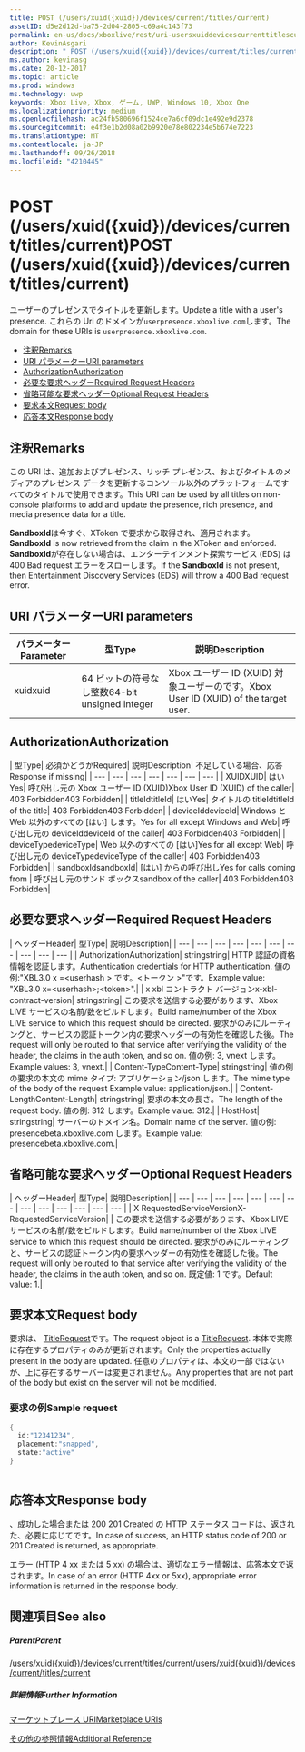 ```yaml
---
title: POST (/users/xuid({xuid})/devices/current/titles/current)
assetID: d5e2d12d-ba75-2d04-2805-c69a4c143f73
permalink: en-us/docs/xboxlive/rest/uri-usersxuiddevicescurrenttitlescurrentpost.html
author: KevinAsgari
description: " POST (/users/xuid({xuid})/devices/current/titles/current)"
ms.author: kevinasg
ms.date: 20-12-2017
ms.topic: article
ms.prod: windows
ms.technology: uwp
keywords: Xbox Live, Xbox, ゲーム, UWP, Windows 10, Xbox One
ms.localizationpriority: medium
ms.openlocfilehash: ac24fb580696f1524ce7a6cf09dc1e492e9d2378
ms.sourcegitcommit: e4f3e1b2d08a02b9920e78e802234e5b674e7223
ms.translationtype: MT
ms.contentlocale: ja-JP
ms.lasthandoff: 09/26/2018
ms.locfileid: "4210445"
---
```

# <a name="post-usersxuidxuiddevicescurrenttitlescurrent"></a><span data-ttu-id="1a260-104">POST (/users/xuid({xuid})/devices/current/titles/current)</span><span class="sxs-lookup"><span data-stu-id="1a260-104">POST (/users/xuid({xuid})/devices/current/titles/current)</span></span>
<span data-ttu-id="1a260-105">ユーザーのプレゼンスでタイトルを更新します。</span><span class="sxs-lookup"><span data-stu-id="1a260-105">Update a title with a user's presence.</span></span> <span data-ttu-id="1a260-106">これらの Uri のドメインが`userpresence.xboxlive.com`します。</span><span class="sxs-lookup"><span data-stu-id="1a260-106">The domain for these URIs is `userpresence.xboxlive.com`.</span></span>
 
  * [<span data-ttu-id="1a260-107">注釈</span><span class="sxs-lookup"><span data-stu-id="1a260-107">Remarks</span></span>](#ID4EV)
  * [<span data-ttu-id="1a260-108">URI パラメーター</span><span class="sxs-lookup"><span data-stu-id="1a260-108">URI parameters</span></span>](#ID4EEB)
  * [<span data-ttu-id="1a260-109">Authorization</span><span class="sxs-lookup"><span data-stu-id="1a260-109">Authorization</span></span>](#ID4EPB)
  * [<span data-ttu-id="1a260-110">必要な要求ヘッダー</span><span class="sxs-lookup"><span data-stu-id="1a260-110">Required Request Headers</span></span>](#ID4ENE)
  * [<span data-ttu-id="1a260-111">省略可能な要求ヘッダー</span><span class="sxs-lookup"><span data-stu-id="1a260-111">Optional Request Headers</span></span>](#ID4ERG)
  * [<span data-ttu-id="1a260-112">要求本文</span><span class="sxs-lookup"><span data-stu-id="1a260-112">Request body</span></span>](#ID4ERH)
  * [<span data-ttu-id="1a260-113">応答本文</span><span class="sxs-lookup"><span data-stu-id="1a260-113">Response body</span></span>](#ID4EKAAC)
 
<a id="ID4EV"></a>

 
## <a name="remarks"></a><span data-ttu-id="1a260-114">注釈</span><span class="sxs-lookup"><span data-stu-id="1a260-114">Remarks</span></span>
 
<span data-ttu-id="1a260-115">この URI は、追加およびプレゼンス、リッチ プレゼンス、およびタイトルのメディアのプレゼンス データを更新するコンソール以外のプラットフォームですべてのタイトルで使用できます。</span><span class="sxs-lookup"><span data-stu-id="1a260-115">This URI can be used by all titles on non-console platforms to add and update the presence, rich presence, and media presence data for a title.</span></span>
 
<span data-ttu-id="1a260-116">**SandboxId**は今すぐ、XToken で要求から取得され、適用されます。</span><span class="sxs-lookup"><span data-stu-id="1a260-116">**SandboxId** is now retrieved from the claim in the XToken and enforced.</span></span> <span data-ttu-id="1a260-117">**SandboxId**が存在しない場合は、エンターテインメント探索サービス (EDS) は 400 Bad request エラーをスローします。</span><span class="sxs-lookup"><span data-stu-id="1a260-117">If the **SandboxId** is not present, then Entertainment Discovery Services (EDS) will throw a 400 Bad request error.</span></span>
  
<a id="ID4EEB"></a>

 
## <a name="uri-parameters"></a><span data-ttu-id="1a260-118">URI パラメーター</span><span class="sxs-lookup"><span data-stu-id="1a260-118">URI parameters</span></span>
 
| <span data-ttu-id="1a260-119">パラメーター</span><span class="sxs-lookup"><span data-stu-id="1a260-119">Parameter</span></span>| <span data-ttu-id="1a260-120">型</span><span class="sxs-lookup"><span data-stu-id="1a260-120">Type</span></span>| <span data-ttu-id="1a260-121">説明</span><span class="sxs-lookup"><span data-stu-id="1a260-121">Description</span></span>| 
| --- | --- | --- | 
| <span data-ttu-id="1a260-122">xuid</span><span class="sxs-lookup"><span data-stu-id="1a260-122">xuid</span></span>| <span data-ttu-id="1a260-123">64 ビットの符号なし整数</span><span class="sxs-lookup"><span data-stu-id="1a260-123">64-bit unsigned integer</span></span>| <span data-ttu-id="1a260-124">Xbox ユーザー ID (XUID) 対象ユーザーのです。</span><span class="sxs-lookup"><span data-stu-id="1a260-124">Xbox User ID (XUID) of the target user.</span></span>| 
  
<a id="ID4EPB"></a>

 
## <a name="authorization"></a><span data-ttu-id="1a260-125">Authorization</span><span class="sxs-lookup"><span data-stu-id="1a260-125">Authorization</span></span>
 
| <span data-ttu-id="1a260-126">型</span><span class="sxs-lookup"><span data-stu-id="1a260-126">Type</span></span>| <span data-ttu-id="1a260-127">必須かどうか</span><span class="sxs-lookup"><span data-stu-id="1a260-127">Required</span></span>| <span data-ttu-id="1a260-128">説明</span><span class="sxs-lookup"><span data-stu-id="1a260-128">Description</span></span>| <span data-ttu-id="1a260-129">不足している場合、応答</span><span class="sxs-lookup"><span data-stu-id="1a260-129">Response if missing</span></span>| 
| --- | --- | --- | --- | --- | --- | --- | 
| <span data-ttu-id="1a260-130">XUID</span><span class="sxs-lookup"><span data-stu-id="1a260-130">XUID</span></span>| <span data-ttu-id="1a260-131">はい</span><span class="sxs-lookup"><span data-stu-id="1a260-131">Yes</span></span>| <span data-ttu-id="1a260-132">呼び出し元の Xbox ユーザー ID (XUID)</span><span class="sxs-lookup"><span data-stu-id="1a260-132">Xbox User ID (XUID) of the caller</span></span>| <span data-ttu-id="1a260-133">403 Forbidden</span><span class="sxs-lookup"><span data-stu-id="1a260-133">403 Forbidden</span></span>| 
| <span data-ttu-id="1a260-134">titleId</span><span class="sxs-lookup"><span data-stu-id="1a260-134">titleId</span></span>| <span data-ttu-id="1a260-135">はい</span><span class="sxs-lookup"><span data-stu-id="1a260-135">Yes</span></span>| <span data-ttu-id="1a260-136">タイトルの titleId</span><span class="sxs-lookup"><span data-stu-id="1a260-136">titleId of the title</span></span>| <span data-ttu-id="1a260-137">403 Forbidden</span><span class="sxs-lookup"><span data-stu-id="1a260-137">403 Forbidden</span></span>| 
| <span data-ttu-id="1a260-138">deviceId</span><span class="sxs-lookup"><span data-stu-id="1a260-138">deviceId</span></span>| <span data-ttu-id="1a260-139">Windows と Web 以外のすべての [はい] します。</span><span class="sxs-lookup"><span data-stu-id="1a260-139">Yes for all except Windows and Web</span></span>| <span data-ttu-id="1a260-140">呼び出し元の deviceId</span><span class="sxs-lookup"><span data-stu-id="1a260-140">deviceId of the caller</span></span>| <span data-ttu-id="1a260-141">403 Forbidden</span><span class="sxs-lookup"><span data-stu-id="1a260-141">403 Forbidden</span></span>| 
| <span data-ttu-id="1a260-142">deviceType</span><span class="sxs-lookup"><span data-stu-id="1a260-142">deviceType</span></span>| <span data-ttu-id="1a260-143">Web 以外のすべての [はい]</span><span class="sxs-lookup"><span data-stu-id="1a260-143">Yes for all except Web</span></span>| <span data-ttu-id="1a260-144">呼び出し元の deviceType</span><span class="sxs-lookup"><span data-stu-id="1a260-144">deviceType of the caller</span></span>| <span data-ttu-id="1a260-145">403 Forbidden</span><span class="sxs-lookup"><span data-stu-id="1a260-145">403 Forbidden</span></span>| 
| <span data-ttu-id="1a260-146">sandboxId</span><span class="sxs-lookup"><span data-stu-id="1a260-146">sandboxId</span></span>| <span data-ttu-id="1a260-147">[はい] からの呼び出し</span><span class="sxs-lookup"><span data-stu-id="1a260-147">Yes for calls coming from</span></span> | <span data-ttu-id="1a260-148">呼び出し元のサンド ボックス</span><span class="sxs-lookup"><span data-stu-id="1a260-148">sandbox of the caller</span></span>| <span data-ttu-id="1a260-149">403 Forbidden</span><span class="sxs-lookup"><span data-stu-id="1a260-149">403 Forbidden</span></span>| 
  
<a id="ID4ENE"></a>

 
## <a name="required-request-headers"></a><span data-ttu-id="1a260-150">必要な要求ヘッダー</span><span class="sxs-lookup"><span data-stu-id="1a260-150">Required Request Headers</span></span>
 
| <span data-ttu-id="1a260-151">ヘッダー</span><span class="sxs-lookup"><span data-stu-id="1a260-151">Header</span></span>| <span data-ttu-id="1a260-152">型</span><span class="sxs-lookup"><span data-stu-id="1a260-152">Type</span></span>| <span data-ttu-id="1a260-153">説明</span><span class="sxs-lookup"><span data-stu-id="1a260-153">Description</span></span>| 
| --- | --- | --- | --- | --- | --- | --- | --- | --- | --- | 
| <span data-ttu-id="1a260-154">Authorization</span><span class="sxs-lookup"><span data-stu-id="1a260-154">Authorization</span></span>| <span data-ttu-id="1a260-155">string</span><span class="sxs-lookup"><span data-stu-id="1a260-155">string</span></span>| <span data-ttu-id="1a260-156">HTTP 認証の資格情報を認証します。</span><span class="sxs-lookup"><span data-stu-id="1a260-156">Authentication credentials for HTTP authentication.</span></span> <span data-ttu-id="1a260-157">値の例:"XBL3.0 x =&lt;userhash > です。&lt;トークン >"です。</span><span class="sxs-lookup"><span data-stu-id="1a260-157">Example value: "XBL3.0 x=&lt;userhash>;&lt;token>".</span></span>| 
| <span data-ttu-id="1a260-158">x xbl コントラクト バージョン</span><span class="sxs-lookup"><span data-stu-id="1a260-158">x-xbl-contract-version</span></span>| <span data-ttu-id="1a260-159">string</span><span class="sxs-lookup"><span data-stu-id="1a260-159">string</span></span>| <span data-ttu-id="1a260-160">この要求を送信する必要があります、Xbox LIVE サービスの名前/数をビルドします。</span><span class="sxs-lookup"><span data-stu-id="1a260-160">Build name/number of the Xbox LIVE service to which this request should be directed.</span></span> <span data-ttu-id="1a260-161">要求がのみにルーティングと、サービスの認証トークン内の要求ヘッダーの有効性を確認した後。</span><span class="sxs-lookup"><span data-stu-id="1a260-161">The request will only be routed to that service after verifying the validity of the header, the claims in the auth token, and so on.</span></span> <span data-ttu-id="1a260-162">値の例: 3, vnext します。</span><span class="sxs-lookup"><span data-stu-id="1a260-162">Example values: 3, vnext.</span></span>| 
| <span data-ttu-id="1a260-163">Content-Type</span><span class="sxs-lookup"><span data-stu-id="1a260-163">Content-Type</span></span>| <span data-ttu-id="1a260-164">string</span><span class="sxs-lookup"><span data-stu-id="1a260-164">string</span></span>| <span data-ttu-id="1a260-165">値の例の要求の本文の mime タイプ: アプリケーション/json します。</span><span class="sxs-lookup"><span data-stu-id="1a260-165">The mime type of the body of the request Example value: application/json.</span></span>| 
| <span data-ttu-id="1a260-166">Content-Length</span><span class="sxs-lookup"><span data-stu-id="1a260-166">Content-Length</span></span>| <span data-ttu-id="1a260-167">string</span><span class="sxs-lookup"><span data-stu-id="1a260-167">string</span></span>| <span data-ttu-id="1a260-168">要求の本文の長さ。</span><span class="sxs-lookup"><span data-stu-id="1a260-168">The length of the request body.</span></span> <span data-ttu-id="1a260-169">値の例: 312 します。</span><span class="sxs-lookup"><span data-stu-id="1a260-169">Example value: 312.</span></span>| 
| <span data-ttu-id="1a260-170">Host</span><span class="sxs-lookup"><span data-stu-id="1a260-170">Host</span></span>| <span data-ttu-id="1a260-171">string</span><span class="sxs-lookup"><span data-stu-id="1a260-171">string</span></span>| <span data-ttu-id="1a260-172">サーバーのドメイン名。</span><span class="sxs-lookup"><span data-stu-id="1a260-172">Domain name of the server.</span></span> <span data-ttu-id="1a260-173">値の例: presencebeta.xboxlive.com します。</span><span class="sxs-lookup"><span data-stu-id="1a260-173">Example value: presencebeta.xboxlive.com.</span></span>| 
  
<a id="ID4ERG"></a>

 
## <a name="optional-request-headers"></a><span data-ttu-id="1a260-174">省略可能な要求ヘッダー</span><span class="sxs-lookup"><span data-stu-id="1a260-174">Optional Request Headers</span></span>
 
| <span data-ttu-id="1a260-175">ヘッダー</span><span class="sxs-lookup"><span data-stu-id="1a260-175">Header</span></span>| <span data-ttu-id="1a260-176">型</span><span class="sxs-lookup"><span data-stu-id="1a260-176">Type</span></span>| <span data-ttu-id="1a260-177">説明</span><span class="sxs-lookup"><span data-stu-id="1a260-177">Description</span></span>| 
| --- | --- | --- | --- | --- | --- | --- | --- | --- | --- | --- | --- | --- | 
| <span data-ttu-id="1a260-178">X RequestedServiceVersion</span><span class="sxs-lookup"><span data-stu-id="1a260-178">X-RequestedServiceVersion</span></span>|  | <span data-ttu-id="1a260-179">この要求を送信する必要があります、Xbox LIVE サービスの名前/数をビルドします。</span><span class="sxs-lookup"><span data-stu-id="1a260-179">Build name/number of the Xbox LIVE service to which this request should be directed.</span></span> <span data-ttu-id="1a260-180">要求がのみにルーティングと、サービスの認証トークン内の要求ヘッダーの有効性を確認した後。</span><span class="sxs-lookup"><span data-stu-id="1a260-180">The request will only be routed to that service after verifying the validity of the header, the claims in the auth token, and so on.</span></span> <span data-ttu-id="1a260-181">既定値: 1 です。</span><span class="sxs-lookup"><span data-stu-id="1a260-181">Default value: 1.</span></span>| 
  
<a id="ID4ERH"></a>

 
## <a name="request-body"></a><span data-ttu-id="1a260-182">要求本文</span><span class="sxs-lookup"><span data-stu-id="1a260-182">Request body</span></span>
 
<span data-ttu-id="1a260-183">要求は、 [TitleRequest](../../json/json-titlerequest.md)です。</span><span class="sxs-lookup"><span data-stu-id="1a260-183">The request object is a [TitleRequest](../../json/json-titlerequest.md).</span></span> <span data-ttu-id="1a260-184">本体で実際に存在するプロパティのみが更新されます。</span><span class="sxs-lookup"><span data-stu-id="1a260-184">Only the properties actually present in the body are updated.</span></span> <span data-ttu-id="1a260-185">任意のプロパティは、本文の一部ではないが、上に存在するサーバーは変更されません。</span><span class="sxs-lookup"><span data-stu-id="1a260-185">Any properties that are not part of the body but exist on the server will not be modified.</span></span>
 
<a id="ID4EAAAC"></a>

 
### <a name="sample-request"></a><span data-ttu-id="1a260-186">要求の例</span><span class="sxs-lookup"><span data-stu-id="1a260-186">Sample request</span></span>
 

```cpp
{
  id:"12341234",
  placement:"snapped",
  state:"active"
}
      
```

   
<a id="ID4EKAAC"></a>

 
## <a name="response-body"></a><span data-ttu-id="1a260-187">応答本文</span><span class="sxs-lookup"><span data-stu-id="1a260-187">Response body</span></span>
 
<span data-ttu-id="1a260-188">、成功した場合または 200 201 Created の HTTP ステータス コードは、返された、必要に応じてです。</span><span class="sxs-lookup"><span data-stu-id="1a260-188">In case of success, an HTTP status code of 200 or 201 Created is returned, as appropriate.</span></span>
 
<span data-ttu-id="1a260-189">エラー (HTTP 4 xx または 5 xx) の場合は、適切なエラー情報は、応答本文で返されます。</span><span class="sxs-lookup"><span data-stu-id="1a260-189">In case of an error (HTTP 4xx or 5xx), appropriate error information is returned in the response body.</span></span>
  
<a id="ID4EVAAC"></a>

 
## <a name="see-also"></a><span data-ttu-id="1a260-190">関連項目</span><span class="sxs-lookup"><span data-stu-id="1a260-190">See also</span></span>
 
<a id="ID4EXAAC"></a>

 
##### <a name="parent"></a><span data-ttu-id="1a260-191">Parent</span><span class="sxs-lookup"><span data-stu-id="1a260-191">Parent</span></span> 

[<span data-ttu-id="1a260-192">/users/xuid({xuid})/devices/current/titles/current</span><span class="sxs-lookup"><span data-stu-id="1a260-192">/users/xuid({xuid})/devices/current/titles/current</span></span>](uri-usersxuiddevicescurrenttitlescurrent.md)

  
<a id="ID4EBBAC"></a>

 
##### <a name="further-information"></a><span data-ttu-id="1a260-193">詳細情報</span><span class="sxs-lookup"><span data-stu-id="1a260-193">Further Information</span></span> 

[<span data-ttu-id="1a260-194">マーケットプレース URI</span><span class="sxs-lookup"><span data-stu-id="1a260-194">Marketplace URIs</span></span>](../marketplace/atoc-reference-marketplace.md)

 [<span data-ttu-id="1a260-195">その他の参照情報</span><span class="sxs-lookup"><span data-stu-id="1a260-195">Additional Reference</span></span>](../../additional/atoc-xboxlivews-reference-additional.md)

   